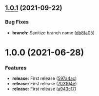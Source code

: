 ## [1.0.1](https://github.com/mavrck-inc/git-meta/compare/1.0.0...1.0.1) (2021-09-22)


### Bug Fixes

* **branch:** Sanitize branch name ([db8fa05](https://github.com/mavrck-inc/git-meta/commit/db8fa05a7cdbd4dc734f95d14e20bed0963bf3a1))

# 1.0.0 (2021-06-28)


### Features

* **release:** First release ([597a4ac](https://github.com/mavrck-inc/git-meta/commit/597a4ac31b2662cfe2301336d5f1b70bba99e4f8))
* **release:** First release ([703104e](https://github.com/mavrck-inc/git-meta/commit/703104ecc1d5f2579f27bcba659a457b0d60215b))
* **release:** First release ([a943c17](https://github.com/mavrck-inc/git-meta/commit/a943c17a25e8c6a03cfdab6921a4647701b3f00b))
